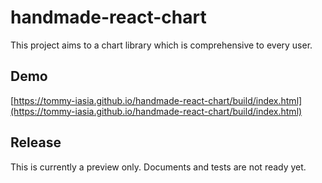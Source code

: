# handmade-react-chart

This project aims to a chart library which is comprehensive to every user.

## Demo

[https://tommy-iasia.github.io/handmade-react-chart/build/index.html](https://tommy-iasia.github.io/handmade-react-chart/build/index.html)

## Release

This is currently a preview only. Documents and tests are not ready yet.
